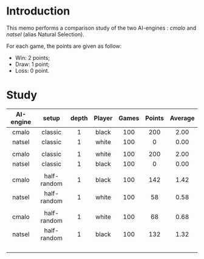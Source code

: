 # Introduction

This memo performs a comparison study of the two AI-engines : *cmalo* and *natsel* (alias Natural Selection).

For each game, the points are given as follow:

- Win: 2 points;
- Draw: 1 point;
- Loss: 0 point.

# Study

| AI-engine |    setup    | depth | Player | Games | Points | Average |
| :-------: | :---------: | :---: | :----: | :---: | :----: | :-----: |
|   cmalo   |   classic   |   1   | black  |  100  |  200   |  2.00   |
|  natsel   |   classic   |   1   | white  |  100  |   0    |  0.00   |
|           |             |       |        |       |        |         |
|   cmalo   |   classic   |   1   | white  |  100  |  200   |  2.00   |
|  natsel   |   classic   |   1   | black  |  100  |   0    |  0.00   |
|           |             |       |        |       |        |         |
|   cmalo   | half-random |   1   | black  |  100  |  142   |  1.42   |
|  natsel   | half-random |   1   | white  |  100  |   58   |  0.58   |
|           |             |       |        |       |        |         |
|   cmalo   | half-random |   1   | white  |  100  |   68   |  0.68   |
|  natsel   | half-random |   1   | black  |  100  |  132   |  1.32   |
|           |             |       |        |       |        |         |
|           |             |       |        |       |        |         |
|           |             |       |        |       |        |         |
|           |             |       |        |       |        |         |

